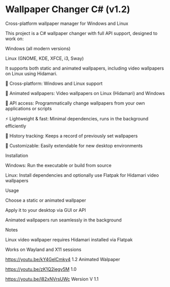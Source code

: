 # Wallpaper Changer C# (v1.2)

Cross-platform wallpaper manager for Windows and Linux

This project is a C# wallpaper changer with full API support, designed to work on:

Windows (all modern versions)

Linux (GNOME, KDE, XFCE, i3, Sway)

It supports both static and animated wallpapers, including video wallpapers on Linux using Hidamari.

🌄 Cross-platform: Windows and Linux support

🎥 Animated wallpapers: Video wallpapers on Linux (Hidamari) and Windows

🔗 API access: Programmatically change wallpapers from your own applications or scripts

⚡ Lightweight & fast: Minimal dependencies, runs in the background efficiently

📝 History tracking: Keeps a record of previously set wallpapers

🔧 Customizable: Easily extendable for new desktop environments

Installation

Windows: Run the executable or build from source

Linux: Install dependencies and optionally use Flatpak for Hidamari video wallpapers

Usage

Choose a static or animated wallpaper

Apply it to your desktop via GUI or API

Animated wallpapers run seamlessly in the background

Notes

Linux video wallpaper requires Hidamari installed via Flatpak

Works on Wayland and X11 sessions


https://youtu.be/kY4GelCmky4  1.2 Animated Walpaper


https://youtu.be/zK1Q2iegv5M 1.0


https://youtu.be/l82xNVrsUWc  Wersion V 1.1

